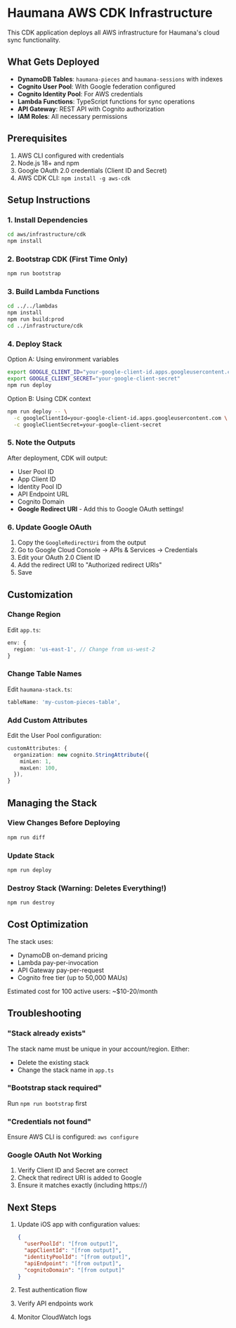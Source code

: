 # Haumana AWS CDK Infrastructure

This CDK application deploys all AWS infrastructure for Haumana's cloud sync functionality.

## What Gets Deployed

- **DynamoDB Tables**: `haumana-pieces` and `haumana-sessions` with indexes
- **Cognito User Pool**: With Google federation configured
- **Cognito Identity Pool**: For AWS credentials
- **Lambda Functions**: TypeScript functions for sync operations
- **API Gateway**: REST API with Cognito authorization
- **IAM Roles**: All necessary permissions

## Prerequisites

1. AWS CLI configured with credentials
2. Node.js 18+ and npm
3. Google OAuth 2.0 credentials (Client ID and Secret)
4. AWS CDK CLI: `npm install -g aws-cdk`

## Setup Instructions

### 1. Install Dependencies

```bash
cd aws/infrastructure/cdk
npm install
```

### 2. Bootstrap CDK (First Time Only)

```bash
npm run bootstrap
```

### 3. Build Lambda Functions

```bash
cd ../../lambdas
npm install
npm run build:prod
cd ../infrastructure/cdk
```

### 4. Deploy Stack

Option A: Using environment variables
```bash
export GOOGLE_CLIENT_ID="your-google-client-id.apps.googleusercontent.com"
export GOOGLE_CLIENT_SECRET="your-google-client-secret"
npm run deploy
```

Option B: Using CDK context
```bash
npm run deploy -- \
  -c googleClientId=your-google-client-id.apps.googleusercontent.com \
  -c googleClientSecret=your-google-client-secret
```

### 5. Note the Outputs

After deployment, CDK will output:
- User Pool ID
- App Client ID
- Identity Pool ID
- API Endpoint URL
- Cognito Domain
- **Google Redirect URI** - Add this to Google OAuth settings!

### 6. Update Google OAuth

1. Copy the `GoogleRedirectUri` from the output
2. Go to Google Cloud Console → APIs & Services → Credentials
3. Edit your OAuth 2.0 Client ID
4. Add the redirect URI to "Authorized redirect URIs"
5. Save

## Customization

### Change Region
Edit `app.ts`:
```typescript
env: {
  region: 'us-east-1', // Change from us-west-2
}
```

### Change Table Names
Edit `haumana-stack.ts`:
```typescript
tableName: 'my-custom-pieces-table',
```

### Add Custom Attributes
Edit the User Pool configuration:
```typescript
customAttributes: {
  organization: new cognito.StringAttribute({
    minLen: 1,
    maxLen: 100,
  }),
}
```

## Managing the Stack

### View Changes Before Deploying
```bash
npm run diff
```

### Update Stack
```bash
npm run deploy
```

### Destroy Stack (Warning: Deletes Everything!)
```bash
npm run destroy
```

## Cost Optimization

The stack uses:
- DynamoDB on-demand pricing
- Lambda pay-per-invocation
- API Gateway pay-per-request
- Cognito free tier (up to 50,000 MAUs)

Estimated cost for 100 active users: ~$10-20/month

## Troubleshooting

### "Stack already exists"
The stack name must be unique in your account/region. Either:
- Delete the existing stack
- Change the stack name in `app.ts`

### "Bootstrap stack required"
Run `npm run bootstrap` first

### "Credentials not found"
Ensure AWS CLI is configured: `aws configure`

### Google OAuth Not Working
1. Verify Client ID and Secret are correct
2. Check that redirect URI is added to Google
3. Ensure it matches exactly (including https://)

## Next Steps

1. Update iOS app with configuration values:
   ```json
   {
     "userPoolId": "[from output]",
     "appClientId": "[from output]",
     "identityPoolId": "[from output]",
     "apiEndpoint": "[from output]",
     "cognitoDomain": "[from output]"
   }
   ```

2. Test authentication flow
3. Verify API endpoints work
4. Monitor CloudWatch logs
